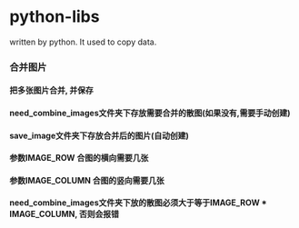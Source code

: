 # python-libs
written by python. It used to copy data.

### 合并图片
#### 把多张图片合并, 并保存
#### need_combine_images文件夹下存放需要合并的散图(如果没有,需要手动创建)
#### save_image文件夹下存放合并后的图片(自动创建)
#### 参数IMAGE_ROW 合图的横向需要几张
#### 参数IMAGE_COLUMN 合图的竖向需要几张
#### need_combine_images文件夹下放的散图必须大于等于IMAGE_ROW * IMAGE_COLUMN, 否则会报错